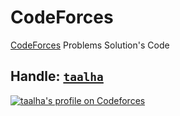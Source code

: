 # CodeForces
[CodeForces](https://codeforces.com) Problems Solution's Code

## Handle: [`taalha`](https://codeforces.com/profile/taalha)

<a href="https://codeforces.com/profile/taalha" target="_blank"> <img src="https://img.shields.io/badge/dynamic/json?&color=1f8acb&logo=codeforces&label=Codeforces&url=https://competitive-coding-api.herokuapp.com/api/codeforces/taalha&query=%24.rating&prefix=Rating%20&style=for-the-badge&cacheSeconds=259200" alt="taalha's profile on Codeforces" title="taalha's profile on Codeforces"></a>
